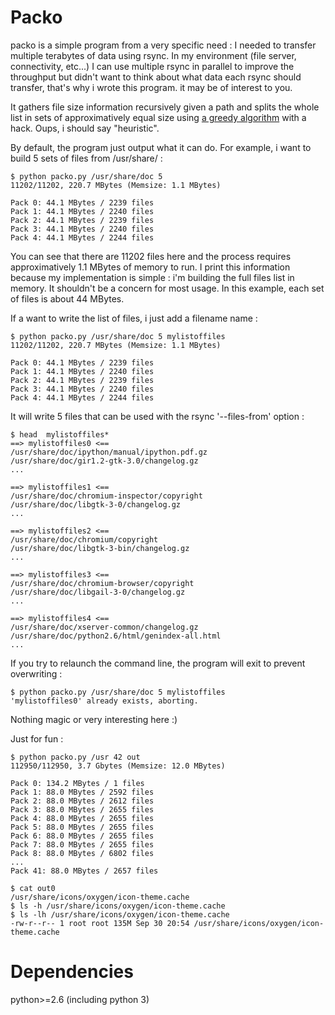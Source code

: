 Packo
=====

packo is a simple program from a very specific need : I needed to transfer multiple terabytes of data using rsync. In my environment (file server, connectivity, etc...) I can use multiple rsync in parallel to improve the throughput but didn't want to think about what data each rsync should transfer, that's why i wrote this program. it may be of interest to you.

It gathers file size information recursively given a path and splits the whole list in sets of approximatively equal size using [a greedy algorithm](http://en.wikipedia.org/wiki/Partition_problem) with a hack. Oups, i should say "heuristic".

By default, the program just output what it can do. For example, i want to build 5 sets of files from /usr/share/ :

	$ python packo.py /usr/share/doc 5
	11202/11202, 220.7 MBytes (Memsize: 1.1 MBytes)
	
	Pack 0: 44.1 MBytes / 2239 files
	Pack 1: 44.1 MBytes / 2240 files
	Pack 2: 44.1 MBytes / 2239 files
	Pack 3: 44.1 MBytes / 2240 files
	Pack 4: 44.1 MBytes / 2244 files

You can see that there are 11202 files here and the process requires approximatively 1.1 MBytes of memory to run. I print this information because my implementation is simple : i'm building the full files list in memory. It shouldn't be a concern for most usage. In this example, each set of files is about 44 MBytes.

If a want to write the list of files, i just add a filename name :

	$ python packo.py /usr/share/doc 5 mylistoffiles
	11202/11202, 220.7 MBytes (Memsize: 1.1 MBytes)
	
	Pack 0: 44.1 MBytes / 2239 files
	Pack 1: 44.1 MBytes / 2240 files
	Pack 2: 44.1 MBytes / 2239 files
	Pack 3: 44.1 MBytes / 2240 files
	Pack 4: 44.1 MBytes / 2244 files

It will write 5 files that can be used with the rsync '--files-from' option :

	$ head  mylistoffiles*
	==> mylistoffiles0 <==
	/usr/share/doc/ipython/manual/ipython.pdf.gz
	/usr/share/doc/gir1.2-gtk-3.0/changelog.gz
	...
	
	==> mylistoffiles1 <==
	/usr/share/doc/chromium-inspector/copyright
	/usr/share/doc/libgtk-3-0/changelog.gz
	...
	
	==> mylistoffiles2 <==
	/usr/share/doc/chromium/copyright
	/usr/share/doc/libgtk-3-bin/changelog.gz
	...
	
	==> mylistoffiles3 <==
	/usr/share/doc/chromium-browser/copyright
	/usr/share/doc/libgail-3-0/changelog.gz
	...
	
	==> mylistoffiles4 <==
	/usr/share/doc/xserver-common/changelog.gz
	/usr/share/doc/python2.6/html/genindex-all.html
	...

If you try to relaunch the command line, the program will exit to prevent overwriting :

	$ python packo.py /usr/share/doc 5 mylistoffiles
	'mylistoffiles0' already exists, aborting.

Nothing magic or very interesting here :)

Just for fun :

	$ python packo.py /usr 42 out
	112950/112950, 3.7 Gbytes (Memsize: 12.0 MBytes)
	
	Pack 0: 134.2 MBytes / 1 files
	Pack 1: 88.0 MBytes / 2592 files
	Pack 2: 88.0 MBytes / 2612 files
	Pack 3: 88.0 MBytes / 2655 files
	Pack 4: 88.0 MBytes / 2655 files
	Pack 5: 88.0 MBytes / 2655 files
	Pack 6: 88.0 MBytes / 2655 files
	Pack 7: 88.0 MBytes / 2655 files
	Pack 8: 88.0 MBytes / 6802 files
	...
	Pack 41: 88.0 MBytes / 2657 files
	
	$ cat out0
	/usr/share/icons/oxygen/icon-theme.cache
	$ ls -h /usr/share/icons/oxygen/icon-theme.cache
	$ ls -lh /usr/share/icons/oxygen/icon-theme.cache
	-rw-r--r-- 1 root root 135M Sep 30 20:54 /usr/share/icons/oxygen/icon-theme.cache


Dependencies
============

python>=2.6 (including python 3)

